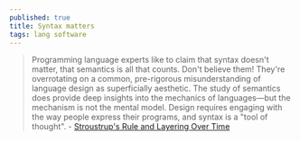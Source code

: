 ```yaml
---
published: true
title: Syntax matters
tags: lang software
---
```

> Programming language experts like to claim that syntax doesn't matter, that semantics is all that counts. Don't believe them! They're overrotating on a common, pre-rigorous misunderstanding of language design as superficially aesthetic. The study of semantics does provide deep insights into the mechanics of languages—but the mechanism is not the mental model. Design requires engaging with the way people express their programs, and syntax is a "tool of thought". - [Stroustrup's Rule and Layering Over Time](https://thefeedbackloop.xyz/stroustrups-rule-and-layering-over-time/)